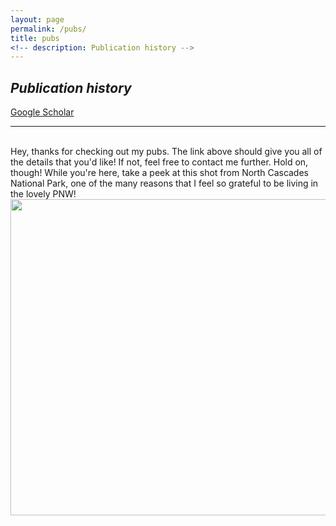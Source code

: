```yaml
---
layout: page
permalink: /pubs/
title: pubs
<!-- description: Publication history -->
---
```

<h2><em>Publication history</em></h2> 
<A HREF = "https://scholar.google.com/citations?user=Y8982UEAAAAJ&hl=en">Google Scholar</A>
<br>
<hr/>
<br>
Hey, thanks for checking out my pubs. The link above should give you all of the details that you'd like! If not, feel free to contact me further. Hold on, though! 
While you're here, take a peek at this shot from North Cascades National Park, one of the many reasons that I feel so grateful to be living
in the lovely PNW!
<br>

<img src="/img/NCNP.jpg" width = "675" height = "506" align = "center" style = "margin: 0px 0px 0px 0px">

